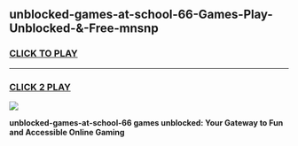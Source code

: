
## unblocked-games-at-school-66-Games-Play-Unblocked-&-Free-mnsnp
<h3>
<a href="https://premium76.site?title=unblocked-games-at-school-66&ref=24A">CLICK TO PLAY</a></h3>
<hr>

<h3>
<a href="https://premium76.site?title=unblocked-games-at-school-66&ref=24A">CLICK 2 PLAY</a>
  
</h3>

<a href="https://premium76.site?title=unblocked-games-at-school-66&ref=24A"><img src="https://clearcache.store/games.png"></a>


**unblocked-games-at-school-66 games unblocked: Your Gateway to Fun and Accessible Online Gaming**
